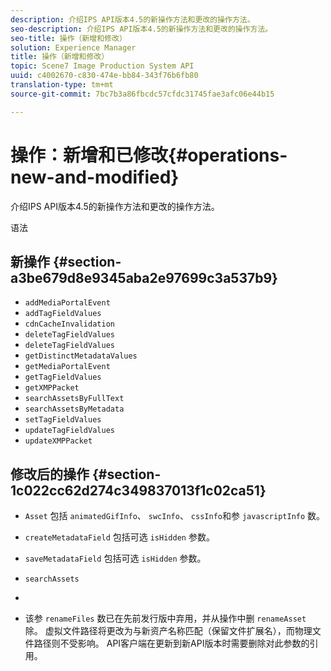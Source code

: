 ```yaml
---
description: 介绍IPS API版本4.5的新操作方法和更改的操作方法。
seo-description: 介绍IPS API版本4.5的新操作方法和更改的操作方法。
seo-title: 操作（新增和修改）
solution: Experience Manager
title: 操作（新增和修改）
topic: Scene7 Image Production System API
uuid: c4002670-c830-474e-bb84-343f76b6fb80
translation-type: tm+mt
source-git-commit: 7bc7b3a86fbcdc57cfdc31745fae3afc06e44b15

---
```



# 操作：新增和已修改{#operations-new-and-modified}

介绍IPS API版本4.5的新操作方法和更改的操作方法。

语法

## 新操作 {#section-a3be679d8e9345aba2e97699c3a537b9}

* `addMediaPortalEvent`
* `addTagFieldValues`
* `cdnCacheInvalidation`
* `deleteTagFieldValues`
* `deleteTagFieldValues`
* `getDistinctMetadataValues`
* `getMediaPortalEvent`
* `getTagFieldValues`
* `getXMPPacket`
* `searchAssetsByFullText`
* `searchAssetsByMetadata`
* `setTagFieldValues`
* `updateTagFieldValues`
* `updateXMPPacket`

## 修改后的操作 {#section-1c022cc62d274c349837013f1c02ca51}

* `Asset` 包括 `animatedGifInfo`、 `swcInfo`、 `cssInfo`和参 `javascriptInfo` 数。

* `createMetadataField` 包括可选 `isHidden` 参数。

* `saveMetadataField` 包括可选 `isHidden` 参数。

* `searchAssets`
* 
* 该参 `renameFiles` 数已在先前发行版中弃用，并从操作中删 `renameAsset` 除。 虚拟文件路径将更改为与新资产名称匹配（保留文件扩展名），而物理文件路径则不受影响。 API客户端在更新到新API版本时需要删除对此参数的引用。

